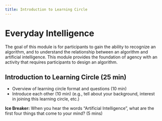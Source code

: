 ```yaml
---
title: Introduction to Learning Circle
---
```


# Everyday Intelligence 

The goal of this module is for participants to gain the ability to recognize an algorithm, and to understand the relationship between an algorithm and artificial intelligence. This module provides the foundation of agency with an activity that requires participants to design an algorithm. 

## Introduction to Learning Circle (25 min)

* Overview of learning circle format and questions (10 min)
* Introduce each other (10 min) (e.g., tell about your background, interest in joining this learning circle, etc.) 

**Ice Breaker:** When you hear the words “Artificial Intelligence”, what are the first four things that come to your mind? (5 mins)
